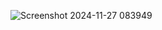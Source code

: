 ![Screenshot 2024-11-27 083949](https://github.com/user-attachments/assets/b35d927c-cc01-46f5-bb2c-ec9eb8bbd325)
